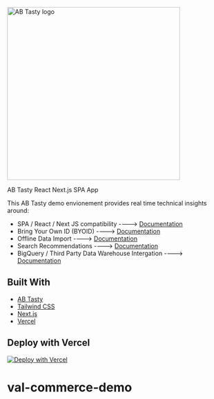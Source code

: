 <img src="https://mma.prnewswire.com/media/2345649/AB_Tasty_Logo.jpg" alt="AB Tasty logo" width="400"/>

AB Tasty React Next.js SPA App

This AB Tasty demo envionement provides real time technical insights around:
- SPA / React / Next JS compatibility ----> [Documentation](https://support.abtasty.com/hc/en-us/articles/14427828636572-How-the-AB-Tasty-tag-is-designed-to-handle-Single-Page-Apps-SPA/)
- Bring Your Own ID (BYOID) ----> [Documentation](https://support.abtasty.com/hc/en-us/articles/14503207884700-Visitor-Identity-Management/)
- Offline Data Import ----> [Documentation](https://developers.abtasty.com/docs/data/universal-data-connector/)
- Search Recommendations ----> [Documentation](https://techdocs.get-potions.com/)
- BigQuery / Third Party Data Warehouse Intergation ----> [Documentation](https://support.abtasty.com/hc/en-us/articles/12227118781084-Big-Query-Daily-exports-from-AB-Tasty-to-Big-Query/)
  
## Built With

- [AB Tasty](https://www.abtasty.com/)
- [Tailwind CSS](https://tailwindcss.com/)
- [Next.js](https://nextjs.org/)
- [Vercel](https://vercel.com/)

## Deploy with Vercel

[![Deploy with Vercel](https://vercel.com/button)](https://vercel.com/new/clone?repository-url=https%3A%2F%2Fgithub.com%2Fnutlope%2Fnextjs-swell&env=NEXT_PUBLIC_SWELL_STORE_ID,NEXT_PUBLIC_SWELL_PUBLIC_KEY,REVALIDATE_SECRET&envDescription=API%20Keys%20from%20Swell%20needed%20to%20run%20this%20application.)
# val-commerce-demo

